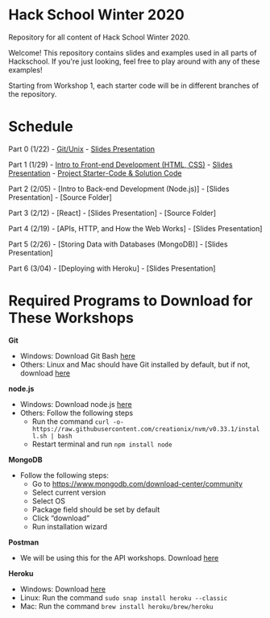 # Hack School Winter 2020
Repository for all content of Hack School Winter 2020.

Welcome! This repository contains slides and examples used in all parts of Hackschool. If you're just looking, feel free to play around with any of these examples!

Starting from Workshop 1, each starter code will be in different branches of the repository. 

# Schedule

Part 0 (1/22) - [Git/Unix](workshop-0-git-unix) - [Slides Presentation](http://acmurl.com/hackschool0)  
  
Part 1 (1/29) - [Intro to Front-end Development (HTML, CSS)](workshop-1-intro-to-front-end) - [Slides Presentation](http://acmurl.com/hackschool1) - [Project Starter-Code & Solution Code](https://github.com/acmucsd/hackschool-wi20/tree/project-pt1)

Part 2 (2/05) - [Intro to Back-end Development (Node.js)] - [Slides Presentation] - [Source Folder]

Part 3 (2/12) - [React] - [Slides Presentation] - [Source Folder]

Part 4 (2/19) - [APIs, HTTP, and How the Web Works] - [Slides Presentation]

Part 5 (2/26) - [Storing Data with Databases (MongoDB)] - [Slides Presentation]

Part 6 (3/04) - [Deploying with Heroku] - [Slides Presentation]

# Required Programs to Download for These Workshops
  
**Git**
- Windows: Download Git Bash [here](https://git-scm.com/downloads)
- Others: Linux and Mac should have Git installed by default, but if not, download [here](https://git-scm.com/downloads)

**node.js**
- Windows: Download node.js [here](https://nodejs.org/en/download/)
- Others: Follow the following steps
  - Run the command `curl -o- https://raw.githubusercontent.com/creationix/nvm/v0.33.1/install.sh | bash`
  - Restart terminal and run `npm install node`

**MongoDB**
- Follow the following steps:
  - Go to https://www.mongodb.com/download-center/community 
  - Select current version
  - Select OS
  - Package field should be set by default
  - Click “download”
  - Run installation wizard

**Postman**
- We will be using this for the API workshops. Download [here](https://www.getpostman.com/downloads/)

**Heroku**
- Windows: Download [here](https://acmurl.com/herokuinstall)
- Linux: Run the command `sudo snap install heroku --classic`
- Mac: Run the command `brew install heroku/brew/heroku`




